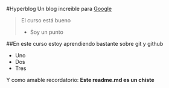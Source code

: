 #Hyperblog
Un blog increible para [Google](https://www.google.com.pe/)
> El curso está bueno
> + Soy un punto

##En este curso estoy aprendiendo bastante sobre git y github
* Uno
* Dos
* Tres

Y como amable recordatorio: **Este readme.md es un chiste**